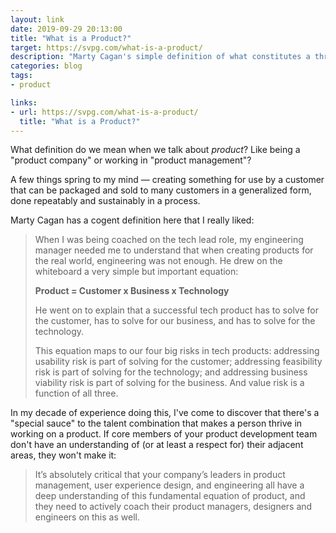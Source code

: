 ```yaml
---
layout: link
date: 2019-09-29 20:13:00
title: "What is a Product?"
target: https://svpg.com/what-is-a-product/
description: "Marty Cagan's simple definition of what constitutes a thriving product team."
categories: blog
tags:
- product

links:
- url: https://svpg.com/what-is-a-product/
  title: "What is a Product?"
---
```


What definition do we mean when we talk about *product*? Like being a "product company" or working in "product management"?

A few things spring to my mind — creating something for use by a customer that can be packaged and sold to many customers in a generalized form, done repeatably and sustainably in a process.

Marty Cagan has a cogent definition here that I really liked:

> When I was being coached on the tech lead role, my engineering manager needed me to understand that when creating products for the real world, engineering was not enough. He drew on the whiteboard a very simple but important equation:
>
> **Product = Customer x Business x Technology**
>
> He went on to explain that a successful tech product has to solve for the customer, has to solve for our business, and has to solve for the technology.
>
> This equation maps to our four big risks in tech products: addressing usability risk is part of solving for the customer; addressing feasibility risk is part of solving for the technology; and addressing business viability risk is part of solving for the business. And value risk is a function of all three.

In my decade of experience doing this, I've come to discover that there's a "special sauce" to the talent combination that makes a person thrive in working on a product. If core members of your product development team don't have an understanding of (or at least a respect for) their adjacent areas, they won't make it:

> It’s absolutely critical that your company’s leaders in product management, user experience design, and engineering all have a deep understanding of this fundamental equation of product, and they need to actively coach their product managers, designers and engineers on this as well.
